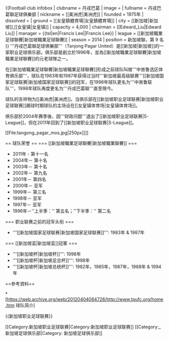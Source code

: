 
{{Football club infobox
| clubname  = 丹戎巴葛
| image     = 
| fullname  = 丹戎巴葛聯足球俱樂部
| nickname  = <!-- 页面不存在 --><!-- 页面不存在 -->[[美洲虎|美洲虎]]
| founded   = 1975年
| dissolved = 
| ground    = <!-- 页面不存在 --><!-- 页面不存在 -->[[女皇鎮體育場|女皇鎮體育場]]
| city      = [[新加坡|新加坡]],<!-- 页面不存在 --><!-- 页面不存在 -->[[女皇镇|女皇镇]]
| capacity  = 4,000
| chairman  = <!-- 页面不存在 -->[[Edward_Liu|Edward Liu]]
| manager   = {{tsl|en|Francis Lee||Francis Lee}}
| league    = <!-- 页面不存在 --><!-- 页面不存在 -->[[新加坡職業足球聯賽|新加坡職業足球聯賽]]
| season    = 2014
| position  = 新加坡聯，第 9 名
}}
'''丹戎巴葛聯足球俱樂部'''（Tanjong Pagar United）是[[新加坡|新加坡]]的一家职业足球俱乐部。俱乐部是創立於1996年，並為<!-- 页面不存在 --><!-- 页面不存在 -->[[新加坡職業足球聯賽|新加坡職業足球聯賽]]的元老球隊之一。

在<!-- 页面不存在 --><!-- 页面不存在 -->[[新加坡職業足球聯賽|新加坡職業足球聯賽]]形成之前球队叫做'''中峇鲁选区体育俱乐部'''，球队在1983年和1987年获得过当时'''新加坡最高级联赛'''<!-- 页面不存在 --><!-- 页面不存在 -->[[新加坡国家足球联赛|新加坡国家足球联赛]]的冠军，在1996年球队更名为'''中峇鲁联队'''，1998年球队再度更名为'''丹戎巴葛联'''直至現今。

球队的吉祥物为<!-- 页面不存在 --><!-- 页面不存在 -->[[美洲虎|美洲虎]]。当俱乐部在<!-- 页面不存在 --><!-- 页面不存在 -->[[新加坡职业足球联赛|新加坡职业足球联赛]]踢球时期球队的主场设在<!-- 页面不存在 --><!-- 页面不存在 -->[[女皇镇体育场|女皇镇体育场]]。

俱乐部於2004年赛季後，因'''财政问题'''退出了<!-- 页面不存在 --><!-- 页面不存在 -->[[新加坡职业足球联赛|S-League]]，但在2011年回到了<!-- 页面不存在 --><!-- 页面不存在 -->[[新加坡职业足球联赛|S-League]]。

[[File:tangong_pagar_mos.jpg|250px]]]]

== 球队荣誉 ==
=== <!-- 页面不存在 --><!-- 页面不存在 -->[[新加坡職業足球聯賽|新加坡職業聯賽]] ===
* 2011年 - 第十一名
* 2004年－ 第十名
* 2003年－ 第十名
* 2002年－ 第九名
* 2001年－ 第四名
* 2000年－ 亚军
* 1999年－ 第三名
* 1998年－ 亚军
* 1997年－ 亚军
* 1996年－''上半季：'' 第五名；''下半季：'' 第二名

=== 职业联赛之前的冠军头衔 ===
* '''<!-- 页面不存在 --><!-- 页面不存在 -->[[新加坡国家足球联赛|新加坡国家足球联赛]]''': 1983年 & 1987年

=== <!-- 页面不存在 --><!-- 页面不存在 -->[[新加坡盃|新加坡盃]]冠軍 ===
* '''<!-- 页面不存在 --><!-- 页面不存在 -->[[新加坡杯|新加坡杯]]''': 1998年
* '''<!-- 页面不存在 --><!-- 页面不存在 -->[[新加坡杯|新加坡足总杯]]''': 1998年
* '''<!-- 页面不存在 --><!-- 页面不存在 -->[[新加坡杯|新加坡总统杯]]''': 1982年，1985年，1987年，1988年 & 1994年

==參考資料==

*[https://web.archive.org/web/20120404084728/http://www.tpufc.org/home.htm 球队简介]

{{新加坡职业足球联赛}}

<!-- 页面不存在 --><!-- 页面不存在 -->[[Category:新加坡职业足球联赛|Category:新加坡职业足球联赛]]
<!-- 页面不存在 --><!-- 页面不存在 -->[[Category:_新加坡足球俱乐部|Category: 新加坡足球俱乐部]]